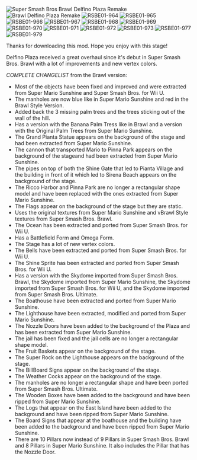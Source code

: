 ![Super Smash Bros  Brawl Delfino Plaza Remake](https://github.com/user-attachments/assets/eeb3b259-ea16-433a-9e76-7d0e178eb7bf)
![Brawl Delfino Plaza Remake](https://github.com/user-attachments/assets/3108f9c7-5f3a-4d2b-b7a5-1685de904a18)
![RSBE01-964](https://github.com/user-attachments/assets/3897cf5f-3249-422d-aedb-5b2a114ef8da)
![RSBE01-965](https://github.com/user-attachments/assets/7763a5f9-da95-43f1-a08f-d55b644fefa4)
![RSBE01-966](https://github.com/user-attachments/assets/daee7f96-5d21-46f9-b54d-034583dd92d2)
![RSBE01-967](https://github.com/user-attachments/assets/f4ec7234-677a-42b8-94e4-4b300377db05)
![RSBE01-968](https://github.com/user-attachments/assets/c26793d1-20ec-4f08-a6d8-bd30137f1ccd)
![RSBE01-969](https://github.com/user-attachments/assets/518b4f85-a64c-4e74-aade-fabc877eb09b)
![RSBE01-970](https://github.com/user-attachments/assets/23813b8d-0016-4f88-aa3c-c59e317030e2)
![RSBE01-971](https://github.com/user-attachments/assets/57b83e3f-1391-41a2-9167-a569d0024b77)
![RSBE01-972](https://github.com/user-attachments/assets/798b4469-c833-4360-89d3-e430791f9250)
![RSBE01-973](https://github.com/user-attachments/assets/886a814c-3214-4405-abf5-9078e63838db)
![RSBE01-977](https://github.com/user-attachments/assets/792f5805-91dc-4caf-8d15-dbad128236d5)
![RSBE01-979](https://github.com/user-attachments/assets/e8d353b8-f869-4359-936e-dfb0a6e6156f)

Thanks for downloading this mod. Hope you enjoy with this stage!

Delfino Plaza received a great overhaul since it's debut in Super Smash Bros. Brawl with a lot of improvements and new vertex colors.

*COMPLETE CHANGELIST* from the Brawl version:
- Most of the objects have been fixed and improved and were extracted from Super Mario Sunshine and Super Smash Bros. for Wii U.
- The manholes are now blue like in Super Mario Sunshine and red in the Brawl Style Version.
- Added back the 3 missing palm trees and the trees sticking out of the wall of the hill.
- Has a version with the Banana Palm Tress like in Brawl and a version with the Original Palm Trees from Super Mario Sunshine.
- The Grand Pianta Statue appears on the background of the stage and had been extracted from Super Mario Sunshine.
- The cannon that transported Mario to Pinna Park appears on the background of the stageand had been extracted from Super Mario Sunshine.
- The pipes on top of both the Shine Gate that led to Pianta Village and the building in front of it which led to Sirena Beach appears on the background of the stage.
- The Ricco Harbor and Pinna Park are no longer a rectangular shape model and have been replaced with the ones extracted from Super Mario Sunshine.
- The Flags appear on the background of the stage but they are static.
- Uses the original textures from Super Mario Sunshine and vBrawl Style textures from Super Smash Bros. Brawl.
- The Ocean has been extracted and ported from Super Smash Bros. for Wii U.
- Has a Battlefield Form and Omega Form.
- The Stage has a lot of new vertex colors.
- The Bells have been extracted and ported from Super Smash Bros. for Wii U.
- The Shine Sprite has been extracted and ported from Super Smash Bros. for Wii U.
- Has a version with the Skydome imported from Super Smash Bros. Brawl, the Skydome imported from Super Mario Sunshine, the Skydome imported from Super Smash Bros. for Wii U, and the Skydome imported from Super Smash Bros. Ultimate.
- The Boathouse have been extracted and ported from Super Mario Sunshine.
- The Lighthouse have been extracted, modified and ported from Super Mario Sunshine.
- The Nozzle Doors have been added to the background of the Plaza and has been extracted from Super Mario Sunshine.
- The jail has been fixed and the jail cells are no longer a rectangular shape model.
- The Fruit Baskets appear on the background of the stage.
- The Super Rock on the Lighthouse appears on the background of the stage.
- The BillBoard Signs appear on the background of the stage.
- The Weather Cocks appear on the background of the stage.
- The manholes are no longer a rectangular shape and have been ported from Super Smash Bros. Ultimate.
- The Wooden Boxes have been added to the background and have been ripped from Super Mario Sunshine.
- The Logs that appear on the East Island have been added to the background and have been ripped from Super Mario Sunshine.
- The Board Signs that appear at the boathouse and the building have been added to the background and have been ripped from Super Mario Sunshine.
- There are 10 Pillars now instead of 9 Pillars in Super Smash Bros. Brawl and 8 Pillars in Super Mario Sunshine. It also includes the Pillar that has the Nozzle Door.
